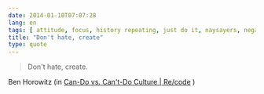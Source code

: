 ```yaml
---
date: 2014-01-10T07:07:28
lang: en
tags: [ attitude, focus, history repeating, just do it, naysayers, negativity, positivity ]
title: "Don't hate, create"
type: quote
---
```


> Don't hate, create.

Ben Horowitz (in [Can-Do vs. Can't-Do Culture  | 
Re/code](http://recode.net/2014/01/01/can-do-vs-cant-do-culture/) )

